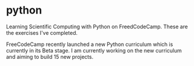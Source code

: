# python

Learning Scientific Computing with Python on FreedCodeCamp. These are the exercises I've completed. 

FreeCodeCamp recently launched a new Python curriculum which is currently in its Beta stage. I am currently working on the new curriculum and aiming to build 15 new projects.
